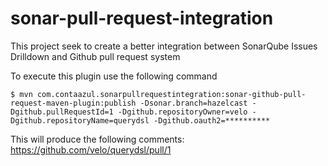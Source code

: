 sonar-pull-request-integration
==============================

This project seek to create a better integration between SonarQube Issues Drilldown and Github pull request system

To execute this plugin use the following command

	$ mvn com.contaazul.sonarpullrequestintegration:sonar-github-pull-request-maven-plugin:publish -Dsonar.branch=hazelcast -Dgithub.pullRequestId=1 -Dgithub.repositoryOwner=velo -Dgithub.repositoryName=querydsl -Dgithub.oauth2=**********

This will produce the following comments:
https://github.com/velo/querydsl/pull/1